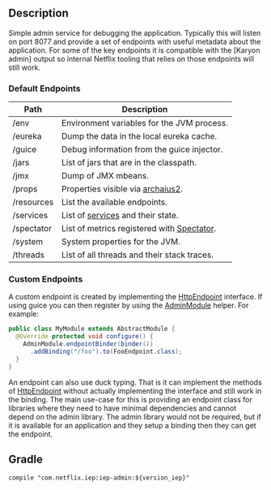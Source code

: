 
## Description

Simple admin service for debugging the application. Typically this will listen on port 8077
and provide a set of endpoints with useful metadata about the application. For some of the key
endpoints it is compatible with the [Karyon admin] output so internal Netflix tooling that
relies on those endpoints will still work.

[karyon]: https://github.com/Netflix/karyon

### Default Endpoints

| Path            | Description                                             |
|-----------------|---------------------------------------------------------|
| /env            | Environment variables for the JVM process.              |
| /eureka         | Dump the data in the local eureka cache.                |
| /guice          | Debug information from the guice injector.              |
| /jars           | List of jars that are in the classpath.                 |
| /jmx            | Dump of JMX mbeans.                                     |
| /props          | Properties visible via [archaius2][archaius].           | 
| /resources      | List the available endpoints.                           | 
| /services       | List of [services][service] and their state.            |
| /spectator      | List of metrics registered with [Spectator][spectator]. |
| /system         | System properties for the JVM.                          |
| /threads        | List of all threads and their stack traces.             |

[service]: https://github.com/Netflix/iep/tree/master/iep-service
[archaius]: https://github.com/Netflix/iep/tree/master/iep-module-archaius2
[spectator]: http://netflix.github.io/spectator/en/latest/

### Custom Endpoints

A custom endpoint is created by implementing the [HttpEndpoint][HttpEndpoint] interface. If
using guice you can then register by using the [AdminModule][module-admin] helper. For example:

```java
public class MyModule extends AbstractModule {
  @Override protected void configure() {
    AdminModule.endpointBinder(binder())
      .addBinding("/foo").to(FooEndpoint.class);
  }
}
```

[HttpEndpoint]: https://github.com/Netflix/iep/blob/master/iep-admin/src/main/java/com/netflix/iep/admin/HttpEndpoint.java
[module-admin]: https://github.com/Netflix/iep/tree/master/iep-module-admin

An endpoint can also use duck typing. That is it can implement the methods of
[HttpEndpoint][HttpEndpoint] without actually implementing the interface and still work in
the binding. The main use-case for this is providing an endpoint class for libraries where
they need to have minimal dependencies and cannot depend on the admin library. The admin
library would not be required, but if it is available for an application and they setup a
binding then they can get the endpoint.

## Gradle

```
compile "com.netflix.iep:iep-admin:${version_iep}"
```
